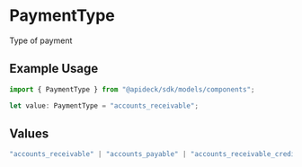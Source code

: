 # PaymentType

Type of payment

## Example Usage

```typescript
import { PaymentType } from "@apideck/sdk/models/components";

let value: PaymentType = "accounts_receivable";
```

## Values

```typescript
"accounts_receivable" | "accounts_payable" | "accounts_receivable_credit" | "accounts_payable_credit" | "accounts_receivable_overpayment" | "accounts_payable_overpayment" | "accounts_receivable_prepayment" | "accounts_payable_prepayment"
```